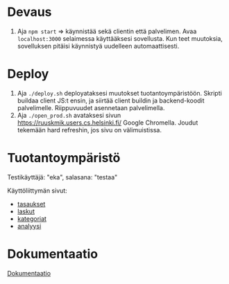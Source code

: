 # Devaus

1. Aja `npm start` => käynnistää sekä clientin että palvelimen. Avaa `localhost:3000` selaimessa käyttääksesi sovellusta. Kun teet muutoksia, sovelluksen pitäisi käynnistyä uudelleen automaattisesti.

# Deploy

1. Aja `./deploy.sh` deployataksesi muutokset tuotantoympäristöön. Skripti buildaa client JS:t ensin, ja siirtää client buildin ja backend-koodit palvelimelle. Riippuvuudet asennetaan palvelimella.
2. Aja `./open_prod.sh` avataksesi sivun https://ruuskmik.users.cs.helsinki.fi/ Google Chromella. Joudut tekemään hard refreshin, jos sivu on välimuistissa.

# Tuotantoympäristö

Testikäyttäjä: "eka", salasana: "testaa"

Käyttöliittymän sivut:
* [tasaukset](https://ruuskmik.users.cs.helsinki.fi/auth/adjustments)
* [laskut](https://ruuskmik.users.cs.helsinki.fi/auth/bills)
* [kategoriat](https://ruuskmik.users.cs.helsinki.fi/auth/categories)
* [analyysi](https://ruuskmik.users.cs.helsinki.fi/auth/analysis)


# Dokumentaatio

[Dokumentaatio](https://github.com/techstalgist/tasaustenhallinta/blob/master/doc/dokumentaatio.pdf)
